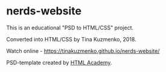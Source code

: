# nerds-website
This is an educational "PSD to HTML/CSS" project. 

Converted into HTML/CSS by Tina Kuzmenko, 2018.

Watch online - https://tinakuzmenko.github.io/nerds-website/

PSD-template created by <a href="https://htmlacademy.ru" target="_blank">HTML Academy</a>.
 
